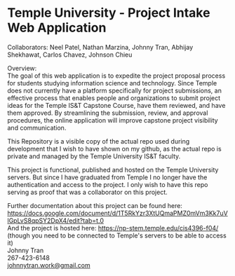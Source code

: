 # Temple University - Project Intake Web Application

Collaborators: Neel Patel, Nathan Marzina, Johnny Tran, Abhijay Shekhawat, Carlos Chavez, Johnson Chieu

Overview:  
The goal of this web application is to expedite the 
project proposal process for students studying information science and technology. 
Since Temple does not currently have a platform specifically for project 
submissions, an effective process that enables people and organizations to submit project ideas for the Temple IS&T Capstone Course, 
have them reviewed, and have them approved. By streamlining the 
submission, review, and approval procedures, the online application will  improve 
capstone project visibility and communication.  

This Repository is a visible copy of the actual repo used during development
that I wish to have shown on my github, as the actual repo is private and managed
by the Temple University IS&T faculty.

This project is functional, published and hosted on the Temple University servers.
But since I have graduated from Temple I no longer have the authentication and access
to the project. I only wish to have this repo serving as proof that was a collaborator
on this project.

Further documentation about this project can be found here: https://docs.google.com/document/d/1T5RkYzr3XtUQmaPMZ0mVm3Kk7uVlGpLvS8qpSY2DpX4/edit?tab=t.0
<br/>
And the project is hosted here: https://np-stem.temple.edu/cis4396-f04/ (though you need to be connected to Temple's servers to be able to access it)
<br/>
Johnny Tran <br/>
267-423-6148 <br/>
johnnytran.work@gmail.com <br/>
